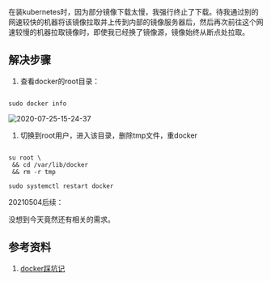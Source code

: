 在装kubernetes时，因为部分镜像下载太慢，我强行终止了下载。待我通过别的网速较快的机器将该镜像拉取并上传到内部的镜像服务器后，然后再次前往这个网速较慢的机器拉取镜像时，即使我已经换了镜像源，镜像始终从断点处拉取。

## 解决步骤

1. 查看docker的root目录：

~~~ shell

sudo docker info

~~~

![2020-07-25-15-24-37](https://junjie2018sz.oss-cn-shenzhen.aliyuncs.com/images/2020-07-25-15-24-37.png)

1. 切换到root用户，进入该目录，删除tmp文件，重docker

~~~ shell

su root \
 && cd /var/lib/docker
 && rm -r tmp

sudo systemctl restart docker

~~~


20210504后续：

没想到今天竟然还有相关的需求。

## 参考资料

1. [docker踩坑记](https://blog.csdn.net/asynct/article/details/51935395)